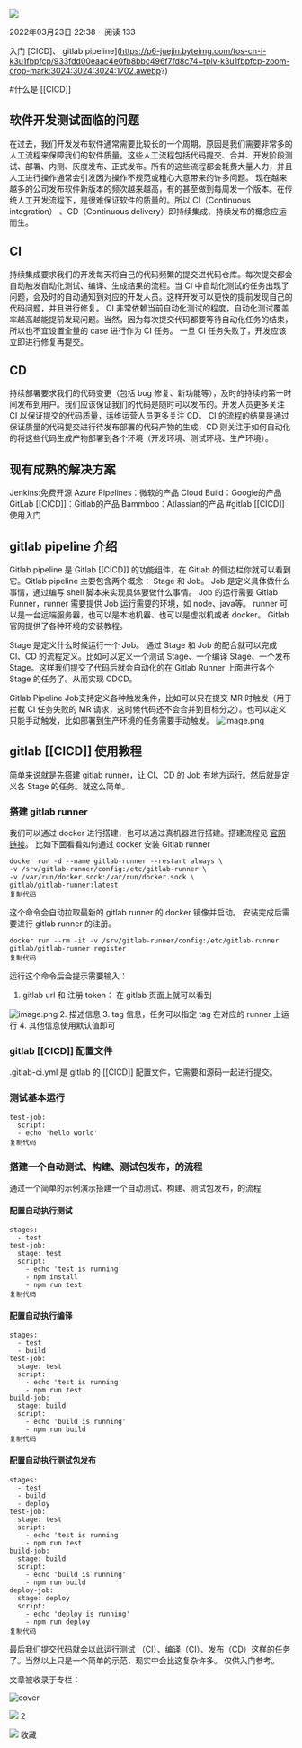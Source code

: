    

[![](https://p26-passport.byteacctimg.com/img/mosaic-legacy/3795/3033762272~300x300.image)](https://juejin.cn/user/2058748597121191)

2022年03月23日 22:38 ·  阅读 133

入门 [CICD]、 gitlab pipeline](https://p6-juejin.byteimg.com/tos-cn-i-k3u1fbpfcp/933fdd00eaac4e0fb8bbc496f7fd8c74~tplv-k3u1fbpfcp-zoom-crop-mark:3024:3024:3024:1702.awebp?)  

#什么是 [[CICD]]

## 软件开发测试面临的问题

在过去，我们开发发布软件通常需要比较长的一个周期。原因是我们需要非常多的人工流程来保障我们的软件质量。这些人工流程包括代码提交、合并、开发阶段测试、部署、内测、灰度发布、正式发布。所有的这些流程都会耗费大量人力，并且人工进行操作通常会引发因为操作不规范或粗心大意带来的许多问题。 现在越来越多的公司发布软件新版本的频次越来越高，有的甚至做到每周发一个版本。在传统人工开发流程下，是很难保证软件的质量的。所以 CI（Continuous integration） 、CD（Continuous delivery）即持续集成、持续发布的概念应运而生。

## CI

持续集成要求我们的开发每天将自己的代码频繁的提交进代码仓库。每次提交都会自动触发自动化测试、编译、生成结果的流程。当 CI 中自动化测试的任务出现了问题，会及时的自动通知到对应的开发人员。这样开发可以更快的提前发现自己的代码问题，并且进行修复。 CI 非常依赖当前自动化测试的程度，自动化测试覆盖率越高越能提前发现问题。当然，因为每次提交代码都要等待自动化任务的结束，所以也不宜设置全量的 case 进行作为 CI 任务。 一旦 CI 任务失败了，开发应该立即进行修复再提交。

## CD

持续部署要求我们的代码变更（包括 bug 修复、新功能等），及时的持续的第一时间发布到用户。我们应该保证我们的代码是随时可以发布的。开发人员更多关注 CI 以保证提交的代码质量，运维运营人员更多关注 CD。 CI 的流程的结果是通过保证质量的代码提交进行待发布部署的代码产物的生成，CD 则关注于如何自动化的将这些代码生成产物部署到各个环境（开发环境、测试环境、生产环境）。

## 现有成熟的解决方案

Jenkins:免费开源 Azure Pipelines：微软的产品 Cloud Build：Google的产品 GitLab [[CICD]]：Gitlab的产品 Bammboo：Atlassian的产品 #gitlab [[CICD]] 使用入门

## gitlab pipeline 介绍

Gitlab pipeline 是 Gitlab [[CICD]] 的功能组件，在 Gitlab 的侧边栏你就可以看到它。Gitlab pipeline 主要包含两个概念： Stage 和 Job。 Job 是定义具体做什么事情，通过编写 shell 脚本来实现具体要做什么事情。 Job 的运行需要 Gitlab Runner，runner 需要提供 Job 运行需要的环境，如 node、java等。 runner 可以是一台远端服务器，也可以是本地机器、也可以是虚拟机或者 docker。 Gitlab 官网提供了各种环境的安装教程。

Stage 是定义什么时候运行一个 Job。 通过 Stage 和 Job 的配合就可以完成 CI、CD 的流程定义。比如可以定义一个测试 Stage、一个编译 Stage、一个发布 Stage。这样我们提交了代码后就会自动化的在 Gitlab Runner 上面进行各个 Stage 的任务了。从而实现 CDCD。

Gitlab Pipeline Job支持定义各种触发条件，比如可以只在提交 MR 时触发（用于拦截 CI 任务失败的 MR 请求，这时候代码还不会合并到目标分之）。也可以定义只能手动触发，比如部署到生产环境的任务需要手动触发。 ![image.png](https://p6-juejin.byteimg.com/tos-cn-i-k3u1fbpfcp/1de3e020f25945b0878ace41514de64e~tplv-k3u1fbpfcp-zoom-in-crop-mark:3024:0:0:0.awebp?)

## gitlab [[CICD]] 使用教程

简单来说就是先搭建 gitlab runner，让 CI、CD 的 Job 有地方运行。然后就是定义各 Stage 的任务。就这么简单。

### 搭建 gitlab runner

我们可以通过 docker 进行搭建，也可以通过真机器进行搭建。搭建流程见 [官网链接](https://link.juejin.cn/?target=https%3A%2F%2Fdocs.gitlab.com%2Frunner%2F "https://docs.gitlab.com/runner/")。 比如下面看看如何通过 docker 安装 Gitlab runner

```
docker run -d --name gitlab-runner --restart always \
-v /srv/gitlab-runner/config:/etc/gitlab-runner \
-v /var/run/docker.sock:/var/run/docker.sock \ 
gitlab/gitlab-runner:latest
复制代码
```

这个命令会自动拉取最新的 gitlab runner 的 docker 镜像并启动。 安装完成后需要进行 gitlab runner 的注册。

```
docker run --rm -it -v /srv/gitlab-runner/config:/etc/gitlab-runner gitlab/gitlab-runner register
复制代码
```

运行这个命令后会提示需要输入：

1.  gitlab url 和 注册 token： 在 gitlab 页面上就可以看到

![image.png](https://p1-juejin.byteimg.com/tos-cn-i-k3u1fbpfcp/ef63d90a03f04924a2e3412a62578bd3~tplv-k3u1fbpfcp-zoom-in-crop-mark:3024:0:0:0.awebp?) 2. 描述信息 3. tag 信息，任务可以指定 tag 在对应的 runner 上运行 4. 其他信息使用默认值即可

### gitlab [[CICD]] 配置文件

.gitlab-ci.yml 是 gitlab 的 [[CICD]] 配置文件，它需要和源码一起进行提交。

### 测试基本运行

```
test-job:
  script:
  - echo 'hello world'
复制代码
```

### 搭建一个自动测试、构建、测试包发布，的流程

通过一个简单的示例演示搭建一个自动测试、构建、测试包发布，的流程

#### 配置自动执行测试

```
stages:
  - test
test-job:
  stage: test
  script:
    - echo 'test is running'
    - npm install
    - npm run test
复制代码
```

#### 配置自动执行编译

```
stages:
  - test
  - build
test-job:
  stage: test
  script:
    - echo 'test is running'
    - npm run test
build-job:
  stage: build
  script:
    - echo 'build is running'
    - npm run build
复制代码
```

#### 配置自动执行测试包发布

```
stages:
  - test
  - build
  - deploy
test-job:
  stage: test
  script:
    - echo 'test is running'
    - npm run test
build-job:
  stage: build
  script:
    - echo 'build is running'
    - npm run build
deploy-job:
  stage: deploy
  script:
    - echo 'deploy is running'
    - npm run deploy
复制代码
```

最后我们提交代码就会以此运行测试 （CI）、编译（CI）、发布（CD）这样的任务了。当然以上只是一个简单的示范，现实中会比这复杂许多。 仅供入门参考。

文章被收录于专栏：

![cover](https://p9-juejin.byteimg.com/tos-cn-i-k3u1fbpfcp/bb9f5f9dd673434aad4a97f10bbe0bef~tplv-k3u1fbpfcp-no-mark:160:160:160:120.awebp?)

![](https://lf3-cdn-tos.bytescm.com/obj/static/xitu_juejin_web/00ba359ecd0075e59ffbc3d810af551d.svg) 2

![](https://lf3-cdn-tos.bytescm.com/obj/static/xitu_juejin_web/3d482c7a948bac826e155953b2a28a9e.svg) 收藏